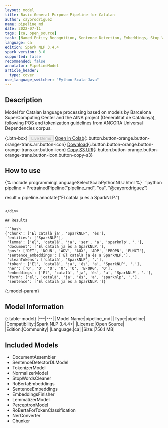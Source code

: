 ```yaml
---
layout: model
title: Basic General Purpose Pipeline for Catalan
author: cayorodriguez
name: pipeline_md
date: 2022-07-11
tags: [ca, open_source]
task: [Named Entity Recognition, Sentence Detection, Embeddings, Stop Words Removal, Part of Speech Tagging, Lemmatization, Chunk Mapping, Pipeline Public]
language: ca
edition: Spark NLP 3.4.4
spark_version: 3.0
supported: false
recommended: false
annotator: PipelineModel
article_header:
  type: cover
use_language_switcher: "Python-Scala-Java"
---
```


## Description

Model for Catalan language processing based on models by Barcelona SuperComputing Center and the AINA project (Generalitat de Catalunya), following POS and tokenization guidelines from ANCORA Universal Dependencies corpus.

{:.btn-box}
<button class="button button-orange" disabled>Live Demo</button>
[Open in Colab](https://colab.research.google.com/github/JohnSnowLabs/spark-nlp-workshop/blob/master/tutorials/Certification_Trainings/Public/1.SparkNLP_Basics.ipynb){:.button.button-orange.button-orange-trans.arr.button-icon}
[Download](https://s3.amazonaws.com/community.johnsnowlabs.com/cayorodriguez/pipeline_md_ca_3.4.4_3.0_1657533114488.zip){:.button.button-orange.button-orange-trans.arr.button-icon}
[Copy S3 URI](s3://community.johnsnowlabs.com/cayorodriguez/pipeline_md_ca_3.4.4_3.0_1657533114488.zip){:.button.button-orange.button-orange-trans.button-icon.button-copy-s3}

## How to use



<div class="tabs-box" markdown="1">
{% include programmingLanguageSelectScalaPythonNLU.html %}
```python
pipeline = PretrainedPipeline("pipeline_md", "ca", "@cayorodriguez")

result = pipeline.annotate("El català ja és a SparkNLP.")
```

</div>

## Results

```bash
{'chunk': ['El català ja', 'SparkNLP', 'és'],
 'entities': ['SparkNLP'],
 'lemma': ['el', 'català', 'ja', 'ser', 'a', 'sparknlp', '.'],
 'document': ['El català ja es a SparkNLP.'],
 'pos': ['DET', 'NOUN', 'ADV', 'AUX', 'ADP', 'PROPN', 'PUNCT'],
 'sentence_embeddings': ['El català ja és a SparkNLP.'],
 'cleanTokens': ['català', 'SparkNLP', '.'],
 'token': ['El', 'català', 'ja', 'és', 'a', 'SparkNLP', '.'],
 'ner': ['O', 'O', 'O', 'O', 'O', 'B-ORG', 'O'],
 'embeddings': ['El', 'català', 'ja', 'és', 'a', 'SparkNLP', '.'],
 'form': ['el', 'català', 'ja', 'és', 'a', 'sparknlp', '.'],
 'sentence': ['El català ja és a SparkNLP.']}
```

{:.model-param}
## Model Information

{:.table-model}
|---|---|
|Model Name:|pipeline_md|
|Type:|pipeline|
|Compatibility:|Spark NLP 3.4.4+|
|License:|Open Source|
|Edition:|Community|
|Language:|ca|
|Size:|756.1 MB|

## Included Models

- DocumentAssembler
- SentenceDetectorDLModel
- TokenizerModel
- NormalizerModel
- StopWordsCleaner
- RoBertaEmbeddings
- SentenceEmbeddings
- EmbeddingsFinisher
- LemmatizerModel
- PerceptronModel
- RoBertaForTokenClassification
- NerConverter
- Chunker
